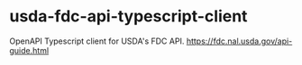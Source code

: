 # usda-fdc-api-typescript-client
OpenAPI Typescript client for USDA's FDC API. https://fdc.nal.usda.gov/api-guide.html
